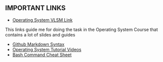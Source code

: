 ## IMPORTANT LINKS

* [Operating System VLSM Link](https://os.vlsm.org/)

This links guide me for doing the task in the Operating System Course that contains a lot of slides and guides
* [Github Markdown Syntax](https://guides.github.com/pdfs/markdown-cheatsheet-online.pdf)
* [Operating System Tutorial Videos](https://www.youtube.com/playlist?list=PLBlnK6fEyqRiVhbXDGLXDk_OQAeuVcp2O)
* [Bash Command Cheat Sheet](https://www.educative.io/blog/bash-shell-command-cheat-sheet)

